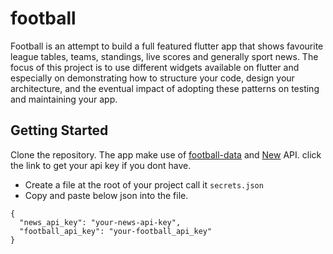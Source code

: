 # football

Football is an attempt to build a full featured flutter app that shows favourite league tables, teams, standings, live scores and generally sport news.
The focus of this project is to use different widgets available on flutter and especially on demonstrating how to structure your code, design your architecture,
and the eventual impact of adopting these patterns on testing and maintaining your app.

## Getting Started

Clone the repository. The app make use of [football-data](https://www.football-data.org/) and [New](https://newsapi.org/) API. click the link to get your api key if you dont have.
- Create a file at the root of your project call it `secrets.json`
- Copy and paste below json into the file.

```
{
  "news_api_key": "your-news-api-key",
  "football_api_key": "your-football_api_key"
}
```
